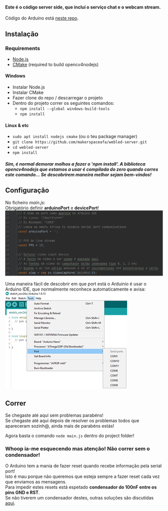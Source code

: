 #### Este é o código server side, que incluí o serviço chat e o webcam stream.
Código do Arduino está [neste repo](https://github.com/makerspaceafa/webled-arduino).

## Instalação

### Requirements
- [Node.js](https://nodejs.org/)
- [CMake](https://cmake.org/download/) (required to build opencv4nodejs)

#### Windows
- Instalar Node.js
- Instalar CMake
- Fazer clone do repo / descarregar o projeto
- Dentro do projeto correr os seguintes comandos:
  - `npm install --global windows-build-tools`
  - `npm install`
#### Linux & etc
- `sudo apt install nodejs cmake` (ou o teu package manager)
- `git clone https://github.com/makerspaceafa/webled-server.git`
- `cd webled-server`
- `npm install`
##### Sim, é normal demorar molhos a fazer o 'npm install'. A biblioteca opencv4nodejs que estamos a usar é compilada do zero quando corres este comando... Se descobrirem maneira melhor sejam bem-vindos!

## Configuração
No ficheiro *main.js*:  
Obrigatório definir **arduinoPort** e **devicePort**!  
![imagem](readme_images/config.png)  

Uma maneira fácil de descobrir em que port está o Arduinio é usar o Arduino IDE, que normalmente reconhece automaticamente e avisa:  
![imagem](readme_images/arduino.png)  

## Correr
Se chegaste até aqui sem problemas parabéns!  
Se chegaste até aqui depois de resolver os problemas todos que apareceram sozinh@, ainda mais de parabéns estás!

Agora basta o comando `node main.js` dentro do project folder!
### Whoop ia-me esquecendo mas atenção! Não correr sem o condensador!
O Arduino tem a mania de fazer reset quando recebe informação pela serial port!  
Isto é mau porque não queremos que esteja sempre a fazer reset cada vez que enviamos as mensagens.  
Para impedir estes resets está espetado **condensador do 100nF entre os pins GND e RST**.  
Se não tiverem um condensador destes, outras soluções são discutidas [aqui](https://playground.arduino.cc/Main/DisablingAutoResetOnSerialConnection/).
